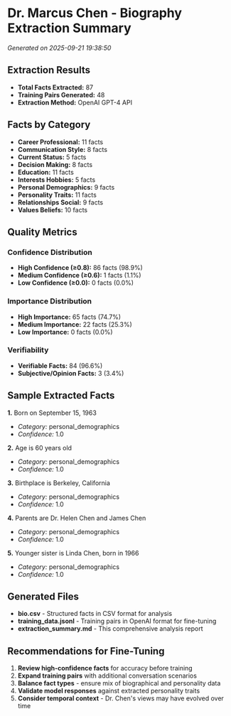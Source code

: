 # Dr. Marcus Chen - Biography Extraction Summary
*Generated on 2025-09-21 19:38:50*

## Extraction Results
- **Total Facts Extracted:** 87
- **Training Pairs Generated:** 48
- **Extraction Method:** OpenAI GPT-4 API

## Facts by Category
- **Career Professional:** 11 facts
- **Communication Style:** 8 facts
- **Current Status:** 5 facts
- **Decision Making:** 8 facts
- **Education:** 11 facts
- **Interests Hobbies:** 5 facts
- **Personal Demographics:** 9 facts
- **Personality Traits:** 11 facts
- **Relationships Social:** 9 facts
- **Values Beliefs:** 10 facts

## Quality Metrics
### Confidence Distribution
- **High Confidence (≥0.8):** 86 facts (98.9%)
- **Medium Confidence (≥0.6):** 1 facts (1.1%)
- **Low Confidence (≥0.0):** 0 facts (0.0%)

### Importance Distribution
- **High Importance:** 65 facts (74.7%)
- **Medium Importance:** 22 facts (25.3%)
- **Low Importance:** 0 facts (0.0%)

### Verifiability
- **Verifiable Facts:** 84 (96.6%)
- **Subjective/Opinion Facts:** 3 (3.4%)

## Sample Extracted Facts
**1.** Born on September 15, 1963
   - *Category:* personal_demographics
   - *Confidence:* 1.0

**2.** Age is 60 years old
   - *Category:* personal_demographics
   - *Confidence:* 1.0

**3.** Birthplace is Berkeley, California
   - *Category:* personal_demographics
   - *Confidence:* 1.0

**4.** Parents are Dr. Helen Chen and James Chen
   - *Category:* personal_demographics
   - *Confidence:* 1.0

**5.** Younger sister is Linda Chen, born in 1966
   - *Category:* personal_demographics
   - *Confidence:* 1.0

## Generated Files
- **bio.csv** - Structured facts in CSV format for analysis
- **training_data.jsonl** - Training pairs in OpenAI format for fine-tuning
- **extraction_summary.md** - This comprehensive analysis report

## Recommendations for Fine-Tuning
1. **Review high-confidence facts** for accuracy before training
2. **Expand training pairs** with additional conversation scenarios
3. **Balance fact types** - ensure mix of biographical and personality data
4. **Validate model responses** against extracted personality traits
5. **Consider temporal context** - Dr. Chen's views may have evolved over time